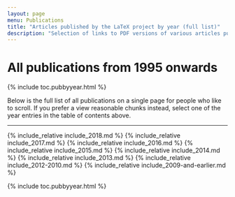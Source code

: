 ```yaml
---
layout: page
menu: Publications
title: "Articles published by the LaTeX project by year (full list)"
description: "Selection of links to PDF versions of various articles published by the LaTeX3 project and links to videos of their conference presentations."
---
```


# All publications from 1995 onwards

<div class="row">{% include toc.pubbyyear.html %}</div>

Below is the full list of all publications on a single page for people
who like to scroll. If you prefer a view reasonable chunks instead,
select one of the year entries in the table of contents above.



***

{% include_relative include_2018.md %}
{% include_relative include_2017.md %}
{% include_relative include_2016.md %}
{% include_relative include_2015.md %}
{% include_relative include_2014.md %}
{% include_relative include_2013.md %}
{% include_relative include_2012-2010.md %}
{% include_relative include_2009-and-earlier.md %}

<div class="row">{% include toc.pubbyyear.html %}</div>
<div id="div_vgwpixel"></div>
